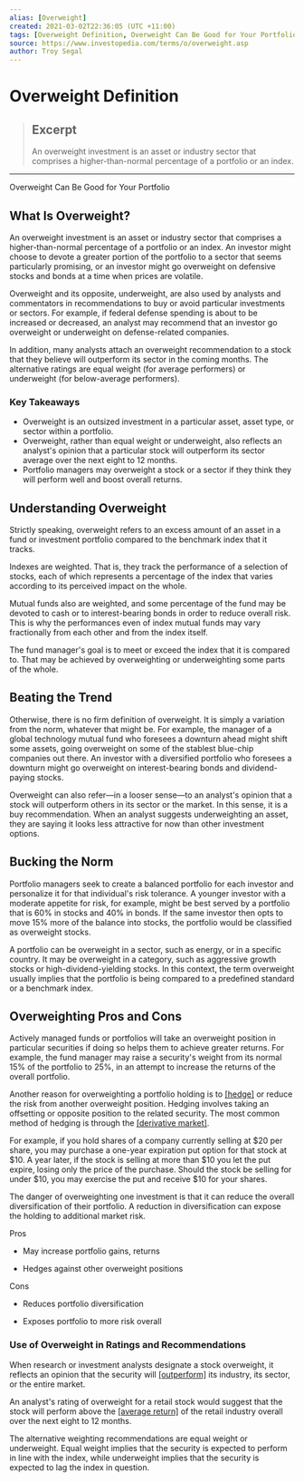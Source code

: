 ```yaml
---
alias: [Overweight]
created: 2021-03-02T22:36:05 (UTC +11:00)
tags: [Overweight Definition, Overweight Can Be Good for Your Portfolio]
source: https://www.investopedia.com/terms/o/overweight.asp
author: Troy Segal
---
```


# Overweight Definition

> ## Excerpt
> An overweight investment is an asset or industry sector that comprises a higher-than-normal percentage of a portfolio or an index.

---

Overweight Can Be Good for Your Portfolio
## What Is Overweight?

An overweight investment is an asset or industry sector that comprises a higher-than-normal percentage of a portfolio or an index. An investor might choose to devote a greater portion of the portfolio to a sector that seems particularly promising, or an investor might go overweight on defensive stocks and bonds at a time when prices are volatile.

Overweight and its opposite, underweight, are also used by analysts and commentators in recommendations to buy or avoid particular investments or sectors. For example, if federal defense spending is about to be increased or decreased, an analyst may recommend that an investor go overweight or underweight on defense-related companies.

In addition, many analysts attach an overweight recommendation to a stock that they believe will outperform its sector in the coming months. The alternative ratings are equal weight (for average performers) or underweight (for below-average performers).

### Key Takeaways

-   Overweight is an outsized investment in a particular asset, asset type, or sector within a portfolio.
-   Overweight, rather than equal weight or underweight, also reflects an analyst's opinion that a particular stock will outperform its sector average over the next eight to 12 months.
-   Portfolio managers may overweight a stock or a sector if they think they will perform well and boost overall returns.

## Understanding Overweight

Strictly speaking, overweight refers to an excess amount of an asset in a fund or investment portfolio compared to the benchmark index that it tracks.

Indexes are weighted. That is, they track the performance of a selection of stocks, each of which represents a percentage of the index that varies according to its perceived impact on the whole.

Mutual funds also are weighted, and some percentage of the fund may be devoted to cash or to interest-bearing bonds in order to reduce overall risk. This is why the performances even of index mutual funds may vary fractionally from each other and from the index itself.

The fund manager's goal is to meet or exceed the index that it is compared to. That may be achieved by overweighting or underweighting some parts of the whole.

## Beating the Trend

Otherwise, there is no firm definition of overweight. It is simply a variation from the norm, whatever that might be. For example, the manager of a global technology mutual fund who foresees a downturn ahead might shift some assets, going overweight on some of the stablest blue-chip companies out there. An investor with a diversified portfolio who foresees a downturn might go overweight on interest-bearing bonds and dividend-paying stocks.

Overweight can also refer—in a looser sense—to an analyst's opinion that a stock will outperform others in its sector or the market. In this sense, it is a buy recommendation. When an analyst suggests underweighting an asset, they are saying it looks less attractive for now than other investment options.

## Bucking the Norm

Portfolio managers seek to create a balanced portfolio for each investor and personalize it for that individual's risk tolerance. A younger investor with a moderate appetite for risk, for example, might be best served by a portfolio that is 60% in stocks and 40% in bonds. If the same investor then opts to move 15% more of the balance into stocks, the portfolio would be classified as overweight stocks.

A portfolio can be overweight in a sector, such as energy, or in a specific country. It may be overweight in a category, such as aggressive growth stocks or high-dividend-yielding stocks. In this context, the term overweight usually implies that the portfolio is being compared to a predefined standard or a benchmark index.

## Overweighting Pros and Cons

Actively managed funds or portfolios will take an overweight position in particular securities if doing so helps them to achieve greater returns. For example, the fund manager may raise a security's weight from its normal 15% of the portfolio to 25%, in an attempt to increase the returns of the overall portfolio.

Another reason for overweighting a portfolio holding is to [[hedge]](https://www.investopedia.com/terms/h/hedge.asp) or reduce the risk from another overweight position. Hedging involves taking an offsetting or opposite position to the related security. The most common method of hedging is through the [[derivative market]](https://www.investopedia.com/terms/d/derivative.asp).

For example, if you hold shares of a company currently selling at $20 per share, you may purchase a one-year expiration put option for that stock at $10. A year later, if the stock is selling at more than $10 you let the put expire, losing only the price of the purchase. Should the stock be selling for under $10, you may exercise the put and receive $10 for your shares.

The danger of overweighting one investment is that it can reduce the overall diversification of their portfolio. A reduction in diversification can expose the holding to additional market risk.

Pros

-   May increase portfolio gains, returns
    
-   Hedges against other overweight positions
    

Cons

-   Reduces portfolio diversification
    
-   Exposes portfolio to more risk overall
    

### Use of Overweight in Ratings and Recommendations

When research or investment analysts designate a stock overweight, it reflects an opinion that the security will [[outperform]](https://www.investopedia.com/terms/o/outperform.asp) its industry, its sector, or the entire market.

An analyst's rating of overweight for a retail stock would suggest that the stock will perform above the [[average return]](https://www.investopedia.com/terms/a/averagereturn.asp) of the retail industry overall over the next eight to 12 months.

The alternative weighting recommendations are equal weight or underweight. Equal weight implies that the security is expected to perform in line with the index, while underweight implies that the security is expected to lag the index in question.
